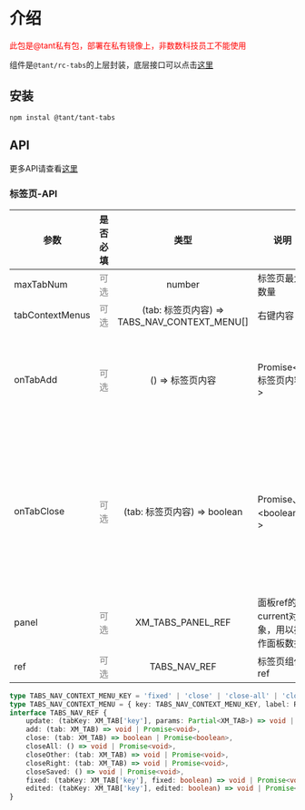 # 介绍

<font color="red">此包是@tant私有包，部署在私有镜像上，非数数科技员工不能使用</font>

组件是`@tant/rc-tabs`的上层封装，底层接口可以点击[这里](https://xmzhoudev1997.github.io/rc-tabs/rc-tabs)


## 安装
``` shell
npm instal @tant/tant-tabs
```
## API
更多API请查看[这里](https://xmzhoudev1997.github.io/rc-tabs/rc-tabs)

### 标签页-API
参数|是否必填|类型|说明|默认值
-|:-:|:-:|-|:-:
maxTabNum|<font color="grey">可选</font>|number|标签页最大数量|9999
tabContextMenus|<font color="grey">可选</font>|(tab: 标签页内容) => TABS_NAV_CONTEXT_MENU[]|右键内容|-
onTabAdd|<font color="grey">可选</font>|() => 标签页内容 | Promise\<标签页内容\>|新增标签页时触发，需要返回新增的标签页信息|-
onTabClose|<font color="grey">可选</font>|(tab: 标签页内容) => boolean | Promise、<boolean、>|标签删除时触发，返回boolean告知组件是否同意删除，常用来出现删除提示框|-
panel|<font color="grey">可选</font>|XM_TABS_PANEL_REF|面板ref的current对象，用以操作面板数据|{}
ref|<font color="grey">可选</font>|TABS_NAV_REF|标签页组件ref|-

``` typescript
type TABS_NAV_CONTEXT_MENU_KEY = 'fixed' | 'close' | 'close-all' | 'close-other' | 'close-right' | 'close-save';
type TABS_NAV_CONTEXT_MENU = { key: TABS_NAV_CONTEXT_MENU_KEY, label: ReactNode } | { type: 'divider' }
interface TABS_NAV_REF {
    update: (tabKey: XM_TAB['key'], params: Partial<XM_TAB>) => void | Promise<void>,
    add: (tab: XM_TAB) => void | Promise<void>,
    close: (tab: XM_TAB) => boolean | Promise<boolean>,
    closeAll: () => void | Promise<void>,
    closeOther: (tab: XM_TAB) => void | Promise<void>,
    closeRight: (tab: XM_TAB) => void | Promise<void>,
    closeSaved: () => void | Promise<void>,
    fixed: (tabKey: XM_TAB['key'], fixed: boolean) => void | Promise<void>,
    edited: (tabKey: XM_TAB['key'], edited: boolean) => void | Promise<void>,
}
```